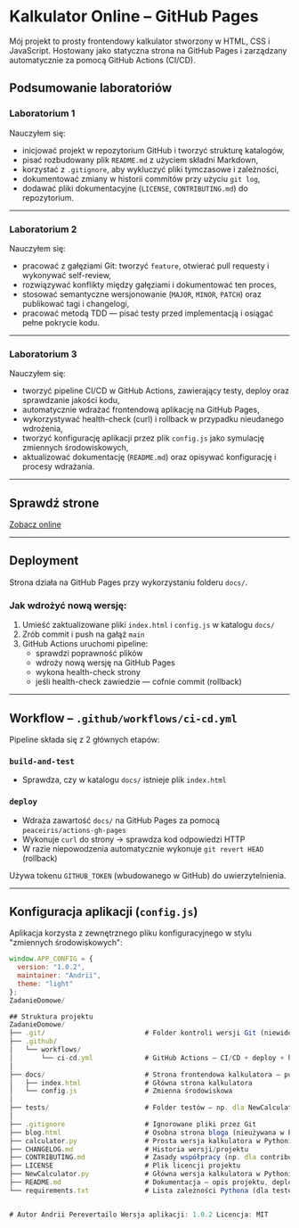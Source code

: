 # Kalkulator Online – GitHub Pages

Mój projekt to prosty frontendowy kalkulator stworzony w HTML, CSS i JavaScript. Hostowany jako statyczna strona na GitHub Pages i zarządzany automatycznie za pomocą GitHub Actions (CI/CD).

## Podsumowanie laboratoriów

### Laboratorium 1

Nauczyłem się:
- inicjować projekt w repozytorium GitHub i tworzyć strukturę katalogów,
- pisać rozbudowany plik `README.md` z użyciem składni Markdown,
- korzystać z `.gitignore`, aby wykluczyć pliki tymczasowe i zależności,
- dokumentować zmiany w historii commitów przy użyciu `git log`,
- dodawać pliki dokumentacyjne (`LICENSE`, `CONTRIBUTING.md`) do repozytorium.

---

### Laboratorium 2

Nauczyłem się:
- pracować z gałęziami Git: tworzyć `feature`, otwierać pull requesty i wykonywać self-review,
- rozwiązywać konflikty między gałęziami i dokumentować ten proces,
- stosować semantyczne wersjonowanie (`MAJOR`, `MINOR`, `PATCH`) oraz publikować tagi i changelogi,
- pracować metodą TDD — pisać testy przed implementacją i osiągać pełne pokrycie kodu.

---

### Laboratorium 3

Nauczyłem się:
- tworzyć pipeline CI/CD w GitHub Actions, zawierający testy, deploy oraz sprawdzanie jakości kodu,
- automatycznie wdrażać frontendową aplikację na GitHub Pages,
- wykorzystywać health-check (curl) i rollback w przypadku nieudanego wdrożenia,
- tworzyć konfigurację aplikacji przez plik `config.js` jako symulację zmiennych środowiskowych,
- aktualizować dokumentację (`README.md`) oraz opisywać konfigurację i procesy wdrażania.




---

## Sprawdź strone

 [Zobacz online](https://andrew76999.github.io/ZadanieDomowe/)

---

##  Deployment

Strona działa na GitHub Pages przy wykorzystaniu folderu `docs/`.

### Jak wdrożyć nową wersję:

1. Umieść zaktualizowane pliki `index.html` i `config.js` w katalogu `docs/`
2. Zrób commit i push na gałąź `main`
3. GitHub Actions uruchomi pipeline:
   - sprawdzi poprawność plików
   - wdroży nową wersję na GitHub Pages
   - wykona health-check strony
   - jeśli health-check zawiedzie — cofnie commit (rollback)

---

##  Workflow – `.github/workflows/ci-cd.yml`

Pipeline składa się z 2 głównych etapów:

###  `build-and-test`
- Sprawdza, czy w katalogu `docs/` istnieje plik `index.html`

###  `deploy`
- Wdraża zawartość `docs/` na GitHub Pages za pomocą `peaceiris/actions-gh-pages`
- Wykonuje `curl` do strony → sprawdza kod odpowiedzi HTTP
- W razie niepowodzenia automatycznie wykonuje `git revert HEAD` (rollback)

Używa tokenu `GITHUB_TOKEN` (wbudowanego w GitHub) do uwierzytelnienia.

---

##  Konfiguracja aplikacji (`config.js`)

Aplikacja korzysta z zewnętrznego pliku konfiguracyjnego w stylu "zmiennych środowiskowych":

```js
window.APP_CONFIG = {
  version: "1.0.2",
  maintainer: "Andrii",
  theme: "light"
};
ZadanieDomowe/

## Struktura projektu
ZadanieDomowe/
├── .git/                         # Folder kontroli wersji Git (niewidoczny w repo online)
├── .github/
│   └── workflows/
│       └── ci-cd.yml             # GitHub Actions – CI/CD + deploy + health-check + rollback
│
├── docs/                         # Strona frontendowa kalkulatora – publikowana na GitHub Pages
│   ├── index.html                # Główna strona kalkulatora
│   └── config.js                 # Zmienna środowiskowa
│
├── tests/                        # Folder testów – np. dla NewCalculator.py
│
├── .gitignore                    # Ignorowane pliki przez Git
├── blog.html                     # Osobna strona bloga (nieużywana w Pages)
├── calculator.py                 # Prosta wersja kalkulatora w Pythonie
├── CHANGELOG.md                  # Historia wersji/projektu
├── CONTRIBUTING.md               # Zasady współpracy (np. dla contributorów)
├── LICENSE                       # Plik licencji projektu
├── NewCalculator.py              # Główna wersja kalkulatora w Pythonie
├── README.md                     # Dokumentacja – opis projektu, deploy, workflow itp.
└── requirements.txt              # Lista zależności Pythona (dla testów/backendu)


# Autor Andrii Perevertailo Wersja aplikacji: 1.0.2 Licencja: MIT
